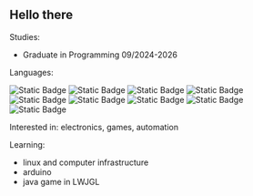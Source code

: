 ## Hello there


Studies:
- Graduate in Programming 09/2024-2026

Languages:

![Static Badge](https://img.shields.io/badge/Python-%233776AB?style=for-the-badge&logo=python&logoColor=white)
![Static Badge](https://img.shields.io/badge/C%23-purple?style=for-the-badge&logoColor=white)
![Static Badge](https://img.shields.io/badge/Java-%23E76F00?style=for-the-badge&logo=java&logoColor=white)
![Static Badge](https://img.shields.io/badge/SQL-%23000000?style=for-the-badge&logoColor=white)
![Static Badge](https://img.shields.io/badge/JavaScript-%23F7DF1E?style=for-the-badge&logo=javascript&logoColor=white)
![Static Badge](https://img.shields.io/badge/HTML-%23E34F26?style=for-the-badge&logo=html5&logoColor=white)
![Static Badge](https://img.shields.io/badge/CSS-%23663399?style=for-the-badge&logo=css&logoColor=white)
![Static Badge](https://img.shields.io/badge/C%2B%2B-%2300599C?style=for-the-badge&logo=cplusplus&logoColor=white)
![Static Badge](https://img.shields.io/badge/Rust-%23000000?style=for-the-badge&logo=rust&logoColor=white)

Interested in:
electronics, games, automation

Learning:
- linux and computer infrastructure
- arduino
- java game in LWJGL
